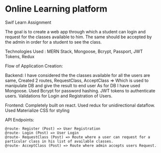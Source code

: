 # Online Learning platform

Swif Learn Assignment

The goal is to create a web app through which a student can login and request for the classes available to him. The same should be accepted by the admin in order for a student to see the class.

Technologies Used :
MERN Stack, Mongoose, Bcrypt, Passport, JWT Tokens, Redux

Flow of Application Creation:

Backend:
I have considered the the classes available for all the users are same,
Created 2 routes, RequestClass, AcceptClass => Which is used to manipulate DB and give the result to end user
As for DB I have used Mongoose.
Used Bcrypt for password hashing.
JWT tokens to authenticate users.
Validations for Login and Registration of Users.

Frontend:
Completely built on react.
Used redux for unidirectional dataflow.
Used Materialize CSS for styling

API Endpoints:

    @route- Register (Post) => User Registration
    @route- Login (Post) => User Login
    @route- RequestClass (Post) => Route where a user can request for a particular class in his list of available classes.
    @route- AcceptClass (Post) => Route where admin accepts users Request.
